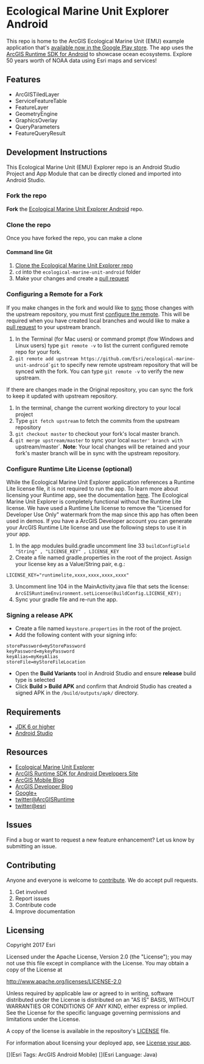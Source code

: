# Ecological Marine Unit Explorer Android

This repo is home to the ArcGIS Ecological Marine Unit (EMU) example application that's [available now in the Google Play store](https://play.google.com/store/apps/details?id=com.esri.android.ecologicalmarineunitexplorer).  The app uses the [ArcGIS Runtime SDK for Android](https://developers.arcgis.com/android/) to showcase ocean ecosystems.  Explore 50 years worth of NOAA data using Esri maps and services!

## Features
- ArcGISTiledLayer
- ServiceFeatureTable
- FeatureLayer
- GeometryEngine
- GraphicsOverlay
- QueryParameters
- FeatureQueryResult

## Development Instructions
This Ecological Marine Unit (EMU) Explorer repo is an Android Studio Project and App Module that can be directly cloned and imported into Android Studio. 

### Fork the repo
**Fork** the [Ecological Marine Unit Explorer Android](https://github.com/Esri/ecological-marine-unit-android/fork) repo.

### Clone the repo
Once you have forked the repo, you can make a clone

#### Command line Git
1. [Clone the Ecological Marine Unit Explorer repo](https://help.github.com/articles/fork-a-repo#step-2-clone-your-fork)
2. ```cd``` into the ```ecological-marine-unit-android``` folder
3. Make your changes and create a [pull request](https://help.github.com/articles/creating-a-pull-request)

### Configuring a Remote for a Fork
If you make changes in the fork and would like to [sync](https://help.github.com/articles/syncing-a-fork/) those changes with the upstream repository, you must first [configure the remote](https://help.github.com/articles/configuring-a-remote-for-a-fork/). This will be required when you have created local branches and would like to make a [pull request](https://help.github.com/articles/creating-a-pull-request) to your upstream branch.

1. In the Terminal (for Mac users) or command prompt (fow Windows and Linux users) type ```git remote -v``` to list the current configured remote repo for your fork.
2. ```git remote add upstream https://github.com/Esri/ecological-marine-unit-android`git``` to specify new remote upstream repository that will be synced with the fork. You can type ```git remote -v``` to verify the new upstream.

If there are changes made in the Original repository, you can sync the fork to keep it updated with upstream repository.

1. In the terminal, change the current working directory to your local project
2. Type ```git fetch upstream``` to fetch the commits from the upstream repository
3. ```git checkout master``` to checkout your fork's local master branch.
4. ```git merge upstream/master``` to sync your local `master' branch with `upstream/master`. **Note**: Your local changes will be retained and your fork's master branch will be in sync with the upstream repository.

### Configure Runtime Lite License (optional)
While the Ecological Marine Unit Explorer application references a Runtime Lite license file, it is not required to run the app.  To learn more about licensing your Runtime app, see the documentation [here](https://developers.arcgis.com/arcgis-runtime/licensing/).  The Ecological Marine Unit Explorer is completely functional without the Runtime Lite license. We have used a Runtime Lite license to remove the "Licensed for Developer Use Only" watermark from the map since this app has often been used in demos. If you have a ArcGIS Developer account you can generate your ArcGIS Runtime Lite license and use the following steps to use it in your app.

1.  In the app modules build.gradle uncomment line 33 `buildConfigField "String" , "LICENSE_KEY" , LICENSE_KEY`
2.  Create a file named gradle.properties in the root of the project.  Assign your license key as a Value/String pair, e.g.: 

```
LICENSE_KEY="runtimelite,xxxx,xxxx,xxxx,xxxx"
```

3.  Uncomment line 104 in the MainActivity.java file that sets the license:  `ArcGISRuntimeEnvironment.setLicense(BuildConfig.LICENSE_KEY);`
4.  Sync your gradle file and re-run the app.

### Signing a release APK
- Create a file named `keystore.properties` in the root of the project. 
- Add the following content with your signing info: 

```
storePassword=myStorePassword
keyPassword=mykeyPassword
keyAlias=myKeyAlias
storeFile=myStoreFileLocation
```

- Open the **Build Variants** tool in Android Studio and ensure **release** build type is selected
- Click **Build > Build APK** and confirm that Android Studio has created a signed APK in the `/build/outputs/apk/` directory.  


## Requirements
* [JDK 6 or higher](http://www.oracle.com/technetwork/java/javase/downloads/index.html)
* [Android Studio](http://developer.android.com/sdk/index.html)

## Resources
* [Ecological Marine Unit Explorer](README.md)
* [ArcGIS Runtime SDK for Android Developers Site](https://developers.arcgis.com/android/)
* [ArcGIS Mobile Blog](http://blogs.esri.com/esri/arcgis/category/mobile/)
* [ArcGIS Developer Blog](http://blogs.esri.com/esri/arcgis/category/developer/)
* [Google+](https://plus.google.com/+esri/posts)
* [twitter@ArcGISRuntime](https://twitter.com/ArcGISRuntime)
* [twitter@esri](http://twitter.com/esri)

## Issues
Find a bug or want to request a new feature enhancement?  Let us know by submitting an issue.

## Contributing
Anyone and everyone is welcome to [contribute](https://github.com/Esri/ecological-marine-unit-android/blob/master/CONTRIBUTING.md). We do accept pull requests.

1. Get involved
2. Report issues
3. Contribute code
4. Improve documentation

## Licensing
Copyright 2017 Esri

Licensed under the Apache License, Version 2.0 (the "License"); you may not use this file except in compliance with the License. You may obtain a copy of the License at

http://www.apache.org/licenses/LICENSE-2.0

Unless required by applicable law or agreed to in writing, software distributed under the License is distributed on an "AS IS" BASIS, WITHOUT WARRANTIES OR CONDITIONS OF ANY KIND, either express or implied. See the License for the specific language governing permissions and limitations under the License.

A copy of the license is available in the repository's [LICENSE](LICENSE) file.

For information about licensing your deployed app, see [License your app](https://developers.arcgis.com/android/latest/guide/license-your-app.htm).

[](Esri Tags: ArcGIS Android Mobile)
[](Esri Language: Java)
